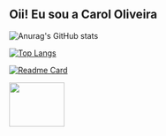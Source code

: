 ## Oii! Eu sou a Carol Oliveira

![Anurag's GitHub stats](https://github-readme-stats.vercel.app/api?username=CarolineOlive&show_icons=true&theme=vision-friendly-dark)

[![Top Langs](https://github-readme-stats.vercel.app/api/top-langs/?username=CarolineOlive&layout=compact&theme=vision-friendly-dark)](https://github.com/anuraghazra/github-readme-stats)

[![Readme Card](https://github-readme-stats.vercel.app/api/pin/?username=CarolineOlive&repo=Projetos-Bootcamp&theme=vision-friendly-dark)](https://github.com/anuraghazra/github-readme-stats)




<a href="www.linkedin.com/in/caroline-oliveira-quim">
<img align="center alt="caroline-linkedin" height="80" width="100" src="https://cdn.jsdelivr.net/gh/devicons/devicon/icons/linkedin/linkedin-plain-wordmark.svg"></img>
</a>


<!--
**CarolineOlive/CarolineOlive** is a ✨ _special_ ✨ repository because its `README.md` (this file) appears on your GitHub profile.

Here are some ideas to get you started:

- 🔭 I’m currently working on ...
- 🌱 I’m currently learning ...
- 👯 I’m looking to collaborate on ...
- 🤔 I’m looking for help with ...
- 💬 Ask me about ...
- 📫 How to reach me: ...
- 😄 Pronouns: ...
- ⚡ Fun fact: ...
-->
